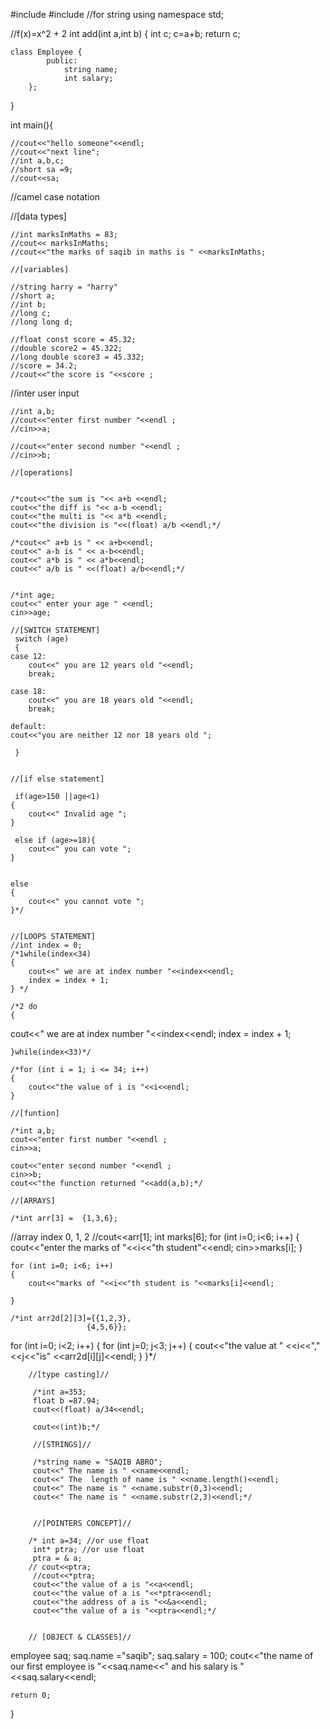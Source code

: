 
#include<iostream>
#include<string>    //for string
using namespace std;
 

//f(x)=x^2 + 2
int add(int a,int b)
{
	int c;
	c=a+b;
	return c;
	
	class Employee {
			public:
				string name;
				int salary;
		};
}


int main(){
	
	//cout<<"hello someone"<<endl;
	//cout<<"next line"; 
	//int a,b,c;
	//short sa =9;
	//cout<<sa;
	
	
//camel case notation

//[data types] 
   
	//int marksInMaths = 83;
    //cout<< marksInMaths;
    //cout<<"the marks of saqib in maths is " <<marksInMaths;
	
	//[variables]
	
	//string harry = "harry"
	//short a;
	//int b;
	//long c;
	//long long d; 
	
	//float const score = 45.32;
	//double score2 = 45.322;
	//long double score3 = 45.332;
	//score = 34.2;
	//cout<<"the score is "<<score ;

//inter user input
	
	//int a,b;
	//cout<<"enter first number "<<endl ;
	//cin>>a;
	
	//cout<<"enter second number "<<endl ;
	//cin>>b;
	
	//[operations]
	
	
	/*cout<<"the sum is "<< a+b <<endl;
	cout<<"the diff is "<< a-b <<endl;
	cout<<"the multi is "<< a*b <<endl;
	cout<<"the division is "<<(float) a/b <<endl;*/
	
	/*cout<<" a+b is " << a+b<<endl;
	cout<<" a-b is " << a-b<<endl;
	cout<<" a*b is " << a*b<<endl;
	cout<<" a/b is " <<(float) a/b<<endl;*/
	
	
	/*int age; 
	cout<<" enter your age " <<endl;
	cin>>age;
    
    //[SWITCH STATEMENT]
	 switch (age)
	 {
	case 12:
	 	cout<<" you are 12 years old "<<endl;
	 	break;
	 	
	case 18:
	 	cout<<" you are 18 years old "<<endl;
	 	break;
	 	
	default:
	cout<<"you are neither 12 nor 18 years old ";
	    
	 }
	

	//[if else statement]
	
	 if(age>150 ||age<1)
	{
		cout<<" Invalid age ";
	}
	
	 else if (age>=18){
		cout<<" you can vote ";
	}
	
	
	else
	{
		cout<<" you cannot vote ";
	}*/
	
	
	//[LOOPS STATEMENT]
	//int index = 0;
	/*1while(index<34)
	{
		cout<<" we are at index number "<<index<<endl;
		index = index + 1;
	} */
	
	/*2 do
	{
cout<<" we are at index number "<<index<<endl;
		index = index + 1;	
		
	}while(index<33)*/
	
	/*for (int i = 1; i <= 34; i++)
	{
		cout<<"the value of i is "<<i<<endl;
    }
	
	//[funtion]
	
	/*int a,b;
	cout<<"enter first number "<<endl ;
	cin>>a;
	
	cout<<"enter second number "<<endl ;
	cin>>b;
	cout<<"the function returned "<<add(a,b);*/
	
	//[ARRAYS]
	
	/*int arr[3] =  {1,3,6};
//array index     0, 1, 2
	//cout<<arr[1];
	int marks[6];
	for (int i=0; i<6; i++)
	{
		cout<<"enter the marks of "<<i<<"th student"<<endl;
		cin>>marks[i];
	}
	
	for (int i=0; i<6; i++)
	{
		cout<<"marks of "<<i<<"th student is "<<marks[i]<<endl;
		
	}	
       	
	/*int arr2d[2][3]={{1,2,3},
	                 {4,5,6}};
   for (int i=0; i<2; i++) 
   {
   	for (int j=0; j<3; j++)
   	{
   		cout<<"the value at " <<i<<","<<j<<"is" <<arr2d[i][j]<<endl;
	   }
   }*/
	
		//[type casting]// 
		
		 /*int a=353;
		 float b =87.94;
		 cout<<(float) a/34<<endl;
		 
		 cout<<(int)b;*/
		 
		 //[STRINGS]//
		 
		 /*string name = "SAQIB ABRO";
		 cout<<" The name is " <<name<<endl;
		 cout<<" The  length of name is " <<name.length()<<endl;
		 cout<<" The name is " <<name.substr(0,3)<<endl;
		 cout<<" The name is " <<name.substr(2,3)<<endl;*/
		 
		 
		 //[POINTERS CONCEPT]//
		 
		/* int a=34; //or use float
		 int* ptra; //or use float
		 ptra = & a;
		// cout<<ptra;
		 //cout<<*ptra;
		 cout<<"the value of a is "<<a<<endl;
		 cout<<"the value of a is "<<*ptra<<endl;
		 cout<<"the address of a is "<<&a<<endl;
	     cout<<"the value of a is "<<ptra<<endl;*/
		 
	
	    // [OBJECT & CLASSES]//
	    
 employee saq;
saq.name ="saqib";
saq.salary = 100;
cout<<"the name of our first employee is "<<saq.name<<" and his salary is "<<saq.salary<<endl;
	
		
		
		
		
       	
	return 0;
}
